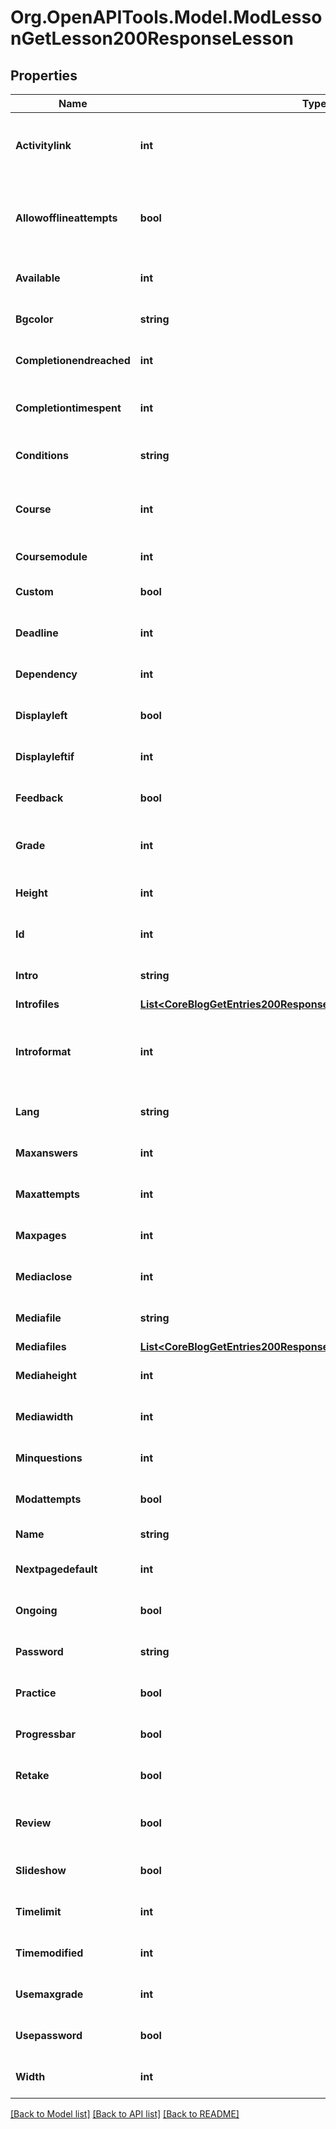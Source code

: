 # Org.OpenAPITools.Model.ModLessonGetLesson200ResponseLesson

## Properties

Name | Type | Description | Notes
------------ | ------------- | ------------- | -------------
**Activitylink** | **int** | Id of the next activity to be linked once the lesson is completed | [optional] [default to null]
**Allowofflineattempts** | **bool** | Whether to allow the lesson to be attempted offline in the mobile app | [default to null]
**Available** | **int** | Available from | [optional] [default to null]
**Bgcolor** | **string** | Slideshow bgcolor | [optional] [default to "null"]
**Completionendreached** | **int** | Require end reached for completion? | [optional] [default to null]
**Completiontimespent** | **int** | Student must do this activity at least for | [optional] [default to null]
**Conditions** | **string** | Conditions to enable the lesson | [optional] [default to "null"]
**Course** | **int** | Foreign key reference to the course this lesson is part of. | [default to null]
**Coursemodule** | **int** | Course module id. | [default to null]
**Custom** | **bool** | Custom scoring? | [optional] [default to null]
**Deadline** | **int** | Available until | [optional] [default to null]
**Dependency** | **int** | Dependent on (another lesson id) | [optional] [default to null]
**Displayleft** | **bool** | Display left pages menu? | [optional] [default to null]
**Displayleftif** | **int** | Minimum grade to display menu | [optional] [default to null]
**Feedback** | **bool** | Display default feedback | [optional] [default to null]
**Grade** | **int** | The total that the grade is scaled to be out of | [optional] [default to null]
**Height** | **int** | Slideshow height | [optional] [default to null]
**Id** | **int** | Standard Moodle primary key. | [default to null]
**Intro** | **string** | Lesson introduction text. | [optional] [default to "null"]
**Introfiles** | [**List&lt;CoreBlogGetEntries200ResponseEntriesInnerSummaryfilesInner&gt;**](CoreBlogGetEntries200ResponseEntriesInnerSummaryfilesInner.md) |  | [optional] 
**Introformat** | **int** | intro format (1 &#x3D; HTML, 0 &#x3D; MOODLE, 2 &#x3D; PLAIN, or 4 &#x3D; MARKDOWN) | [optional] [default to 0]
**Lang** | **string** | Forced activity language | 
**Maxanswers** | **int** | Maximum answers per page | [optional] [default to null]
**Maxattempts** | **int** | Maximum attempts | [optional] [default to null]
**Maxpages** | **int** | Number of pages to show | [optional] [default to null]
**Mediaclose** | **int** | Display a close button in the popup? | [optional] [default to null]
**Mediafile** | **string** | Local file path or full external URL | [optional] [default to "null"]
**Mediafiles** | [**List&lt;CoreBlogGetEntries200ResponseEntriesInnerSummaryfilesInner&gt;**](CoreBlogGetEntries200ResponseEntriesInnerSummaryfilesInner.md) |  | [optional] 
**Mediaheight** | **int** | Popup for media file height | [optional] [default to null]
**Mediawidth** | **int** | Popup for media with | [optional] [default to null]
**Minquestions** | **int** | Minimum number of questions | [optional] [default to null]
**Modattempts** | **bool** | Allow student review? | [optional] [default to null]
**Name** | **string** | Lesson name. | [default to "null"]
**Nextpagedefault** | **int** | Action for a correct answer | [optional] [default to null]
**Ongoing** | **bool** | Display ongoing score? | [optional] [default to null]
**Password** | **string** | Password | [optional] [default to "null"]
**Practice** | **bool** | Practice lesson? | [optional] [default to null]
**Progressbar** | **bool** | Display progress bar? | [optional] [default to null]
**Retake** | **bool** | Re-takes allowed | [optional] [default to null]
**Review** | **bool** | Provide option to try a question again | [optional] [default to null]
**Slideshow** | **bool** | Display lesson as slideshow | [optional] [default to null]
**Timelimit** | **int** | Time limit | [optional] [default to null]
**Timemodified** | **int** | Last time settings were updated | [optional] [default to null]
**Usemaxgrade** | **int** | How to calculate the final grade | [optional] [default to null]
**Usepassword** | **bool** | Password protected lesson? | [optional] [default to null]
**Width** | **int** | Slideshow width | [optional] [default to null]

[[Back to Model list]](../README.md#documentation-for-models) [[Back to API list]](../README.md#documentation-for-api-endpoints) [[Back to README]](../README.md)

